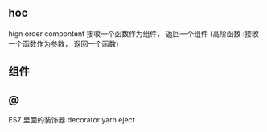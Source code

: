 ## hoc 
hign order compontent
接收一个函数作为组件， 返回一个组件
(高阶函数 :接收一个函数作为参数， 返回一个函数)

## 组件



## @
ES7 里面的装饰器 decorator
yarn eject